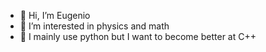 - 👋 Hi, I’m Eugenio
- 👀 I’m interested in physics and math
- 🌱 I mainly use python but I want to become better at C++

<!--[![Anurag's GitHub stats](https://github-readme-stats.vercel.app/api?username=EugenioBarbieriViale)](https://github.com/anuraghazra/github-readme-stats)
<!---
EugenioBarbieriViale/EugenioBarbieriViale is a ✨ special ✨ repository because its `README.md` (this file) appears on your GitHub profile.
You can click the Preview link to take a look at your changes.
--->
